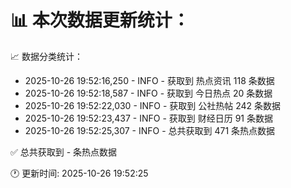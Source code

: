 📊 本次数据更新统计：
==========================

📈 数据分类统计：
- 2025-10-26 19:52:16,250 - INFO - 获取到 热点资讯 118 条数据
- 2025-10-26 19:52:18,587 - INFO - 获取到 今日热点 20 条数据
- 2025-10-26 19:52:22,030 - INFO - 获取到 公社热帖 242 条数据
- 2025-10-26 19:52:23,437 - INFO - 获取到 财经日历 91 条数据
- 2025-10-26 19:52:25,307 - INFO - 总共获取到 471 条热点数据

✅ 总共获取到 - 条热点数据

🕐 更新时间: 2025-10-26 19:52:25
